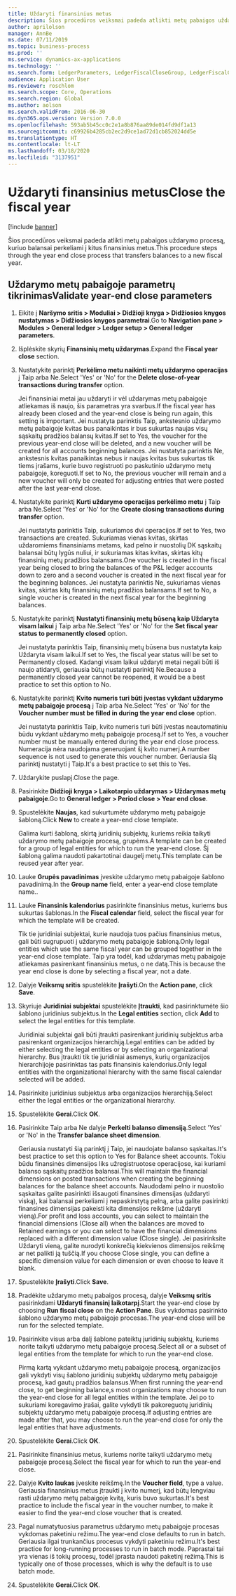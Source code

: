 ```yaml
---
title: Uždaryti finansinius metus
description: Šios procedūros veiksmai padeda atlikti metų pabaigos uždarymo procesą, kuriuo balansai perkeliami į kitus finansinius metus.
author: aprilolson
manager: AnnBe
ms.date: 07/11/2019
ms.topic: business-process
ms.prod: ''
ms.service: dynamics-ax-applications
ms.technology: ''
ms.search.form: LedgerParameters, LedgerFiscalCloseGroup, LedgerFiscalCloseAddLedger, SysLookupMultiSelectGrid, LedgerFiscalCloseRunGroup
audience: Application User
ms.reviewer: roschlom
ms.search.scope: Core, Operations
ms.search.region: Global
ms.author: aolson
ms.search.validFrom: 2016-06-30
ms.dyn365.ops.version: Version 7.0.0
ms.openlocfilehash: 593ab5b45cc0c2e1a8b876aa89de014fd9df1a13
ms.sourcegitcommit: c69926b4285cb2ec2d9ce1ad72d1cb852024dd5e
ms.translationtype: HT
ms.contentlocale: lt-LT
ms.lasthandoff: 03/18/2020
ms.locfileid: "3137951"
---
```

# <a name="close-the-fiscal-year"></a><span data-ttu-id="c7149-103">Uždaryti finansinius metus</span><span class="sxs-lookup"><span data-stu-id="c7149-103">Close the fiscal year</span></span>

[!include [banner](../../includes/banner.md)]

<span data-ttu-id="c7149-104">Šios procedūros veiksmai padeda atlikti metų pabaigos uždarymo procesą, kuriuo balansai perkeliami į kitus finansinius metus.</span><span class="sxs-lookup"><span data-stu-id="c7149-104">This procedure steps through the year end close process that transfers balances to a new fiscal year.</span></span>


## <a name="validate-year-end-close-parameters"></a><span data-ttu-id="c7149-105">Uždarymo metų pabaigoje parametrų tikrinimas</span><span class="sxs-lookup"><span data-stu-id="c7149-105">Validate year-end close parameters</span></span>
1. <span data-ttu-id="c7149-106">Eikite į **Naršymo sritis > Moduliai > Didžioji knyga > Didžiosios knygos nustatymas > Didžiosios knygos parametrai**.</span><span class="sxs-lookup"><span data-stu-id="c7149-106">Go to **Navigation pane > Modules > General ledger > Ledger setup > General ledger parameters**.</span></span>
2. <span data-ttu-id="c7149-107">Išplėskite skyrių **Finansinių metų uždarymas**.</span><span class="sxs-lookup"><span data-stu-id="c7149-107">Expand the **Fiscal year close** section.</span></span>
3. <span data-ttu-id="c7149-108">Nustatykite parinktį **Perkėlimo metu naikinti metų uždarymo operacijas** į Taip arba Ne.</span><span class="sxs-lookup"><span data-stu-id="c7149-108">Select 'Yes' or 'No' for the **Delete close-of-year transactions during transfer** option.</span></span>
    
    <span data-ttu-id="c7149-109">Jei finansiniai metai jau uždaryti ir vėl uždarymas metų pabaigoje atliekamas iš naujo, šis parametras yra svarbus.</span><span class="sxs-lookup"><span data-stu-id="c7149-109">If the fiscal year has already been closed and the year-end close is being run again, this setting is important.</span></span> <span data-ttu-id="c7149-110">Jei nustatyta parinktis Taip, ankstesnio uždarymo metų pabaigoje kvitas bus panaikintas ir bus sukurtas naujas visų sąskaitų pradžios balansų kvitas.</span><span class="sxs-lookup"><span data-stu-id="c7149-110">If set to Yes, the voucher for the previous year-end close will be deleted, and a new voucher will be created for all accounts beginning balances.</span></span> <span data-ttu-id="c7149-111">Jei nustatyta parinktis Ne, ankstesnis kvitas panaikintas nebus ir naujas kvitas bus sukurtas tik tiems įrašams, kurie buvo registruoti po paskutinio uždarymo metų pabaigoje, koreguoti.</span><span class="sxs-lookup"><span data-stu-id="c7149-111">If set to No, the previous voucher will remain and a new voucher will only be created for adjusting entries that were posted after the last year-end close.</span></span>

4. <span data-ttu-id="c7149-112">Nustatykite parinktį **Kurti uždarymo operacijas perkėlimo metu** į Taip arba Ne.</span><span class="sxs-lookup"><span data-stu-id="c7149-112">Select 'Yes' or 'No' for the **Create closing transactions during transfer** option.</span></span>

    <span data-ttu-id="c7149-113">Jei nustatyta parinktis Taip, sukuriamos dvi operacijos.</span><span class="sxs-lookup"><span data-stu-id="c7149-113">If set to Yes, two transactions are created.</span></span> <span data-ttu-id="c7149-114">Sukuriamas vienas kvitas, skirtas uždaromiems finansiniams metams, kad pelno ir nuostolių DK sąskaitų balansai būtų lygūs nuliui, ir sukuriamas kitas kvitas, skirtas kitų finansinių metų pradžios balansams.</span><span class="sxs-lookup"><span data-stu-id="c7149-114">One voucher is created in the fiscal year being closed to bring the balances of the P&L ledger accounts down to zero and a second voucher is created in the next fiscal year for the beginning balances.</span></span> <span data-ttu-id="c7149-115">Jei nustatyta parinktis Ne, sukuriamas vienas kvitas, skirtas kitų finansinių metų pradžios balansams.</span><span class="sxs-lookup"><span data-stu-id="c7149-115">If set to No, a single voucher is created in the next fiscal year for the beginning balances.</span></span>  

5. <span data-ttu-id="c7149-116">Nustatykite parinktį **Nustatyti finansinių metų būseną kaip Uždaryta visam laikui** į Taip arba Ne.</span><span class="sxs-lookup"><span data-stu-id="c7149-116">Select 'Yes' or 'No' for the **Set fiscal year status to permanently closed** option.</span></span>

    <span data-ttu-id="c7149-117">Jei nustatyta parinktis Taip, finansinių metų būsena bus nustatyta kaip Uždaryta visam laikui.</span><span class="sxs-lookup"><span data-stu-id="c7149-117">If set to Yes, the fiscal year status will be set to Permanently closed.</span></span>  <span data-ttu-id="c7149-118">Kadangi visam laikui uždaryti metai negali būti iš naujo atidaryti, geriausia būtų nustatyti parinktį Ne.</span><span class="sxs-lookup"><span data-stu-id="c7149-118">Because a permanently closed year cannot be reopened, it would be a best practice to set this option to No.</span></span>  

6. <span data-ttu-id="c7149-119">Nustatykite parinktį **Kvito numeris turi būti įvestas vykdant uždarymo metų pabaigoje procesą** į Taip arba Ne.</span><span class="sxs-lookup"><span data-stu-id="c7149-119">Select 'Yes' or 'No' for the **Voucher number must be filled in during the year end close** option.</span></span>

    <span data-ttu-id="c7149-120">Jei nustatyta parinktis Taip, kvito numeris turi būti įvestas neautomatiniu būdu vykdant uždarymo metų pabaigoje procesą.</span><span class="sxs-lookup"><span data-stu-id="c7149-120">If set to Yes, a voucher number must be manually entered during the year end close process.</span></span> <span data-ttu-id="c7149-121">Numeracija nėra naudojama generuojant šį kvito numerį.</span><span class="sxs-lookup"><span data-stu-id="c7149-121">A number sequence is not used to generate this voucher number.</span></span> <span data-ttu-id="c7149-122">Geriausia šią parinktį nustatyti į Taip.</span><span class="sxs-lookup"><span data-stu-id="c7149-122">It's a best practice to set this to Yes.</span></span>  

7. <span data-ttu-id="c7149-123">Uždarykite puslapį.</span><span class="sxs-lookup"><span data-stu-id="c7149-123">Close the page.</span></span>
8. <span data-ttu-id="c7149-124">Pasirinkite **Didžioji knyga > Laikotarpio uždarymas > Uždarymas metų pabaigoje**.</span><span class="sxs-lookup"><span data-stu-id="c7149-124">Go to **General ledger > Period close > Year end close**.</span></span>
9. <span data-ttu-id="c7149-125">Spustelėkite **Naujas**, kad sukurtumėte uždarymo metų pabaigoje šabloną.</span><span class="sxs-lookup"><span data-stu-id="c7149-125">Click **New** to create a year-end close template.</span></span>

    <span data-ttu-id="c7149-126">Galima kurti šabloną, skirtą juridinių subjektų, kuriems reikia taikyti uždarymo metų pabaigoje procesą, grupėms.</span><span class="sxs-lookup"><span data-stu-id="c7149-126">A template can be created for a group of legal entities for which to run the year-end close.</span></span> <span data-ttu-id="c7149-127">Šį šabloną galima naudoti pakartotinai daugelį metų.</span><span class="sxs-lookup"><span data-stu-id="c7149-127">This template can be reused year after year.</span></span>  

10. <span data-ttu-id="c7149-128">Lauke **Grupės pavadinimas** įveskite uždarymo metų pabaigoje šablono pavadinimą.</span><span class="sxs-lookup"><span data-stu-id="c7149-128">In the **Group name** field, enter a year-end close template name..</span></span>
11. <span data-ttu-id="c7149-129">Lauke **Finansinis kalendorius** pasirinkite finansinius metus, kuriems bus sukurtas šablonas.</span><span class="sxs-lookup"><span data-stu-id="c7149-129">In the **Fiscal calendar** field, select the fiscal year for which the template will be created.</span></span>

    <span data-ttu-id="c7149-130">Tik tie juridiniai subjektai, kurie naudoja tuos pačius finansinius metus, gali būti sugrupuoti į uždarymo metų pabaigoje šabloną.</span><span class="sxs-lookup"><span data-stu-id="c7149-130">Only legal entities which use the same fiscal year can be grouped together in the year-end close template.</span></span> <span data-ttu-id="c7149-131">Taip yra todėl, kad uždarymas metų pabaigoje atliekamas pasirenkant finansinius metus, o ne datą.</span><span class="sxs-lookup"><span data-stu-id="c7149-131">This is because the year end close is done by selecting a fiscal year, not a date.</span></span>  

12. <span data-ttu-id="c7149-132">Dalyje **Veiksmų sritis** spustelėkite **Įrašyti**.</span><span class="sxs-lookup"><span data-stu-id="c7149-132">On the **Action pane**, click **Save**.</span></span>
13. <span data-ttu-id="c7149-133">Skyriuje **Juridiniai subjektai** spustelėkite **Įtraukti**, kad pasirinktumėte šio šablono juridinius subjektus.</span><span class="sxs-lookup"><span data-stu-id="c7149-133">In the **Legal entities** section, click **Add** to select the legal entities for this template.</span></span>
    
    <span data-ttu-id="c7149-134">Juridiniai subjektai gali būti įtraukti pasirenkant juridinių subjektus arba pasirenkant organizacijos hierarchiją.</span><span class="sxs-lookup"><span data-stu-id="c7149-134">Legal entities can be added by either selecting the legal entities or by selecting an organizational hierarchy.</span></span>  <span data-ttu-id="c7149-135">Bus įtraukti tik tie juridiniai asmenys, kurių organizacijos hierarchijoje pasirinktas tas pats finansinis kalendorius.</span><span class="sxs-lookup"><span data-stu-id="c7149-135">Only legal entities with the organizational hierarchy with the same fiscal calendar selected will be added.</span></span>  

14. <span data-ttu-id="c7149-136">Pasirinkite juridinius subjektus arba organizacijos hierarchiją.</span><span class="sxs-lookup"><span data-stu-id="c7149-136">Select either the legal entities or the organizational hierarchy.</span></span>
15. <span data-ttu-id="c7149-137">Spustelėkite **Gerai**.</span><span class="sxs-lookup"><span data-stu-id="c7149-137">Click **OK**.</span></span>
16. <span data-ttu-id="c7149-138">Pasirinkite Taip arba Ne dalyje **Perkelti balanso dimensiją**.</span><span class="sxs-lookup"><span data-stu-id="c7149-138">Select 'Yes' or 'No' in the **Transfer balance sheet dimension**.</span></span>

    <span data-ttu-id="c7149-139">Geriausia nustatyti šią parinktį į Taip, jei naudojate balanso sąskaitas.</span><span class="sxs-lookup"><span data-stu-id="c7149-139">It's best practice to set this option to Yes for Balance sheet accounts.</span></span> <span data-ttu-id="c7149-140">Tokiu būdu finansinės dimensijos liks užregistruotose operacijose, kai kuriami balanso sąskaitų pradžios balansai.</span><span class="sxs-lookup"><span data-stu-id="c7149-140">This will maintain the financial dimensions on posted transactions when creating the beginning balances for the balance sheet accounts.</span></span> <span data-ttu-id="c7149-141">Naudodami pelno ir nuostolio sąskaitas galite pasirinkti išsaugoti finansines dimensijas (uždaryti viską), kai balansai perkeliami į nepaskirstytą pelną, arba galite pasirinkti finansines dimensijas pakeisti kita dimensijos reikšme (uždaryti vieną).</span><span class="sxs-lookup"><span data-stu-id="c7149-141">For profit and loss accounts, you can select to maintain the financial dimensions (Close all) when the balances are moved to Retained earnings or you can select to have the financial dimensions replaced with a different dimension value (Close single).</span></span> <span data-ttu-id="c7149-142">Jei pasirinksite Uždaryti vieną, galite nurodyti konkrečią kiekvienos dimensijos reikšmę ar net palikti ją tuščią.</span><span class="sxs-lookup"><span data-stu-id="c7149-142">If you choose Close single, you can define a specific dimension value for each dimension or even choose to leave it blank.</span></span>  

17. <span data-ttu-id="c7149-143">Spustelėkite **Įrašyti**.</span><span class="sxs-lookup"><span data-stu-id="c7149-143">Click **Save**.</span></span>
18. <span data-ttu-id="c7149-144">Pradėkite uždarymo metų pabaigos procesą, dalyje **Veiksmų sritis** pasirinkdami **Uždaryti finansinį laikotarpį**.</span><span class="sxs-lookup"><span data-stu-id="c7149-144">Start the year-end close by choosing **Run fiscal close** on the **Action Pane**.</span></span> <span data-ttu-id="c7149-145">Bus vykdomas pasirinkto šablono uždarymo metų pabaigoje procesas.</span><span class="sxs-lookup"><span data-stu-id="c7149-145">The year-end close will be run for the selected template.</span></span>  
19. <span data-ttu-id="c7149-146">Pasirinkite visus arba dalį šablone pateiktų juridinių subjektų, kuriems norite taikyti uždarymo metų pabaigoje procesą.</span><span class="sxs-lookup"><span data-stu-id="c7149-146">Select all or a subset of legal entities from the template for which to run the year-end close.</span></span>

    <span data-ttu-id="c7149-147">Pirmą kartą vykdant uždarymo metų pabaigoje procesą, organizacijos gali vykdyti visų šablono juridinių subjektų uždarymo metų pabaigoje procesą, kad gautų pradžios balansus.</span><span class="sxs-lookup"><span data-stu-id="c7149-147">When first running the year-end close, to get beginning balance,s most organizations may choose to run the year-end close for all legal entities within the template.</span></span> <span data-ttu-id="c7149-148">Jei po to sukuriami koregavimo įrašai, galite vykdyti tik pakoreguotų juridinių subjektų uždarymo metų pabaigoje procesą.</span><span class="sxs-lookup"><span data-stu-id="c7149-148">If adjusting entries are made after that, you may choose to run the year-end close for only the legal entities that have adjustments.</span></span>  

20. <span data-ttu-id="c7149-149">Spustelėkite **Gerai**.</span><span class="sxs-lookup"><span data-stu-id="c7149-149">Click **OK**.</span></span>
21. <span data-ttu-id="c7149-150">Pasirinkite finansinius metus, kuriems norite taikyti uždarymo metų pabaigoje procesą.</span><span class="sxs-lookup"><span data-stu-id="c7149-150">Select the fiscal year for which to run the year-end close.</span></span>
22. <span data-ttu-id="c7149-151">Dalyje **Kvito laukas** įveskite reikšmę.</span><span class="sxs-lookup"><span data-stu-id="c7149-151">In the **Voucher field**, type a value.</span></span> <span data-ttu-id="c7149-152">Geriausia finansinius metus įtraukti į kvito numerį, kad būtų lengviau rasti uždarymo metų pabaigoje kvitą, kuris buvo sukurtas.</span><span class="sxs-lookup"><span data-stu-id="c7149-152">It's best practice to include the fiscal year in the voucher number, to make it easier to find the year-end close voucher that is created.</span></span>  
23. <span data-ttu-id="c7149-153">Pagal numatytuosius parametrus uždarymo metų pabaigoje procesas vykdomas paketiniu režimu.</span><span class="sxs-lookup"><span data-stu-id="c7149-153">The year-end close defaults to run in batch.</span></span> <span data-ttu-id="c7149-154">Geriausia ilgai trunkančius procesus vykdyti paketiniu režimu.</span><span class="sxs-lookup"><span data-stu-id="c7149-154">It's best practice for long-running processes to run in batch mode.</span></span> <span data-ttu-id="c7149-155">Paprastai tai yra vienas iš tokių procesų, todėl įprasta naudoti paketinį režimą.</span><span class="sxs-lookup"><span data-stu-id="c7149-155">This is typically one of those processes, which is why the default is to use batch mode.</span></span>  
24. <span data-ttu-id="c7149-156">Spustelėkite **Gerai**.</span><span class="sxs-lookup"><span data-stu-id="c7149-156">Click **OK**.</span></span>

